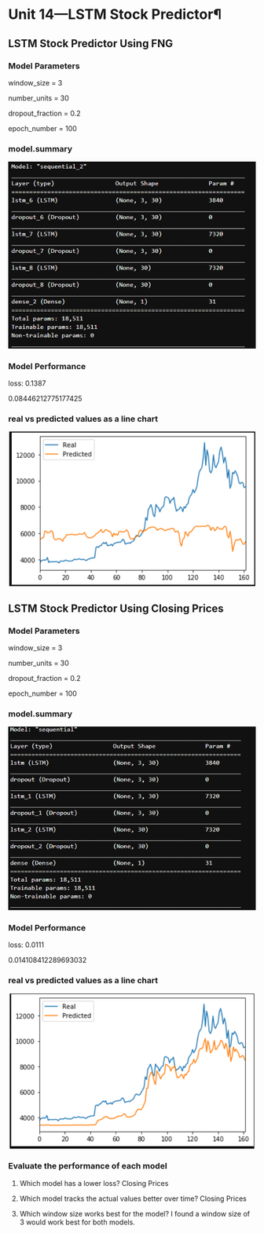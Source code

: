 #  Unit 14—LSTM Stock Predictor¶
## LSTM Stock Predictor Using FNG

### Model Parameters
window_size = 3

number_units = 30

dropout_fraction = 0.2

epoch_number = 100

### model.summary

<p align="center">
<img src="Images/1.png">
</p>

### Model Performance
loss: 0.1387

0.08446212775177425

### real vs predicted values as a line chart
<p align="center">
<img src="Images/2.png">
</p>

## LSTM Stock Predictor Using Closing Prices

### Model Parameters
window_size = 3

number_units = 30

dropout_fraction = 0.2

epoch_number = 100

### model.summary

<p align="center">
<img src="Images/3.png">
</p>

### Model Performance
loss: 0.0111

0.014108412289693032
### real vs predicted values as a line chart
<p align="center">
<img src="Images/4.png">
</p>


### Evaluate the performance of each model
1) Which model has a lower loss? Closing Prices

2) Which model tracks the actual values better over time? Closing Prices

3) Which window size works best for the model? I found a window size of 3 would work best for both models. 


